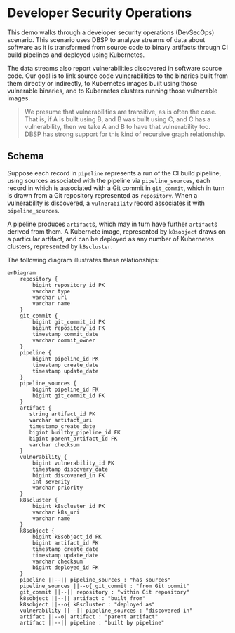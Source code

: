 # Developer Security Operations

This demo walks through a developer security operations (DevSecOps)
scenario.  This scenario uses DBSP to analyze streams of data about
software as it is transformed from source code to binary artifacts
through CI build pipelines and deployed using Kubernetes.

The data streams also report vulnerabilities discovered in software
source code.  Our goal is to link source code vulnerabilities to the
binaries built from them directly or indirectly, to Kubernetes images
built using those vulnerable binaries, and to Kubernetes clusters
running those vulnerable images.

> We presume that vulnerabilities are transitive, as is often the
> case.  That is, if A is built using B, and B was built using C, and
> C has a vulnerability, then we take A and B to have that
> vulnerability too.  DBSP has strong support for this kind of
> recursive graph relationship.

## Schema

Suppose each record in `pipeline` represents a run of the CI build
pipeline, using sources associated with the pipeline via
`pipeline_sources`, each record in which is associated with a Git
commit in `git_commit`, which in turn is drawn from a Git repository
represented as `repository`.  When a vulnerability is discovered, a
`vulnerability` record associates it with `pipeline_sources`.

A pipeline produces `artifact`s, which may in turn have further
`artifact`s derived from them.  A Kubernete image, represented by
`k8sobject` draws on a particular artifact, and can be deployed as
any number of Kubernetes clusters, represented by `k8scluster`.

The following diagram illustrates these relationships:

```mermaid
erDiagram
    repository {
        bigint repository_id PK
        varchar type
        varchar url
        varchar name
    }
    git_commit {
        bigint git_commit_id PK
        bigint repository_id FK
        timestamp commit_date
        varchar commit_owner
    }
    pipeline {
        bigint pipeline_id PK
        timestamp create_date
        timestamp update_date
    }
    pipeline_sources {
        bigint pipeline_id FK
        bigint git_commit_id FK
    }
    artifact {
       string artifact_id PK
       varchar artifact_uri
       timestamp create_date
       bigint builtby_pipeline_id FK
       bigint parent_artifact_id FK
       varchar checksum
    }
    vulnerability {
        bigint vulnerability_id PK
        timestamp discovery_date
        bigint discovered_in FK
        int severity
        varchar priority
    }
    k8scluster {
        bigint k8scluster_id PK
        varchar k8s_uri
        varchar name
    }
    k8sobject {
        bigint k8sobject_id PK
        bigint artifact_id FK
        timestamp create_date
        timestamp update_date
        varchar checksum
        bigint deployed_id FK
    }
    pipeline ||--|| pipeline_sources : "has sources"
    pipeline_sources ||--o{ git_commit : "from Git commit"
    git_commit ||--|| repository : "within Git repository"
    k8sobject ||--|| artifact : "built from"
    k8sobject ||--o{ k8scluster : "deployed as"
    vulnerability ||--|| pipeline_sources : "discovered in"
    artifact ||--o| artifact : "parent artifact"
    artifact ||--|| pipeline : "built by pipeline"
```
